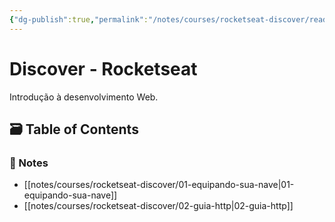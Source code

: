```yaml
---
{"dg-publish":true,"permalink":"/notes/courses/rocketseat-discover/readme/"}
---
```

# Discover - Rocketseat

Introdução à desenvolvimento Web.


## 🗃️ Table of Contents

### 📝 Notes

- [[notes/courses/rocketseat-discover/01-equipando-sua-nave|01-equipando-sua-nave]]
- [[notes/courses/rocketseat-discover/02-guia-http|02-guia-http]]
